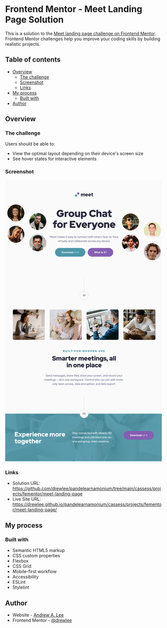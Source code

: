 # Frontend Mentor - Meet Landing Page Solution

This is a solution to the [Meet landing page challenge on Frontend Mentor](https://www.frontendmentor.io/challenges/meet-landing-page-rbTDS6OUR). Frontend Mentor challenges help you improve your coding skills by building realistic projects.

## Table of contents

- [Overview](#overview)
  - [The challenge](#the-challenge)
  - [Screenshot](#screenshot)
  - [Links](#links)
- [My process](#my-process)
  - [Built with](#built-with)
- [Author](#author)

## Overview

### The challenge

Users should be able to:

- View the optimal layout depending on their device's screen size
- See hover states for interactive elements

### Screenshot

<img src="./screenshot.png" alt="Meet landing page solution screenshot" width="507" />

### Links

- Solution URL: https://github.com/drewlee/pandelearnamonium/tree/main/cassess/projects/fementor/meet-landing-page
- Live Site URL: https://drewlee.github.io/pandelearnamonium/cassess/projects/fementor/meet-landing-page/

## My process

### Built with

- Semantic HTML5 markup
- CSS custom properties
- Flexbox
- CSS Grid
- Mobile-first workflow
- Accessibility
- ESLint
- Stylelint

## Author

- Website - [Andrew A. Lee](https://github.com/drewlee)
- Frontend Mentor - [@drewlee](https://www.frontendmentor.io/profile/drewlee)
